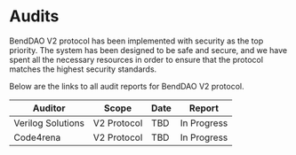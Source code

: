 # Audits

BendDAO V2 protocol has been implemented with security as the top priority. The system has been designed to be safe and secure, and we have spent all the necessary resources in order to ensure that the protocol matches the highest security standards.

Below are the links to all audit reports for BendDAO V2 protocol.

| Auditor           | Scope       | Date | Report      |
| ----------------- | ----------- | ---- | ----------- |
| Verilog Solutions | V2 Protocol | TBD  | In Progress |
| Code4rena         | V2 Protocol | TBD  | In Progress |

